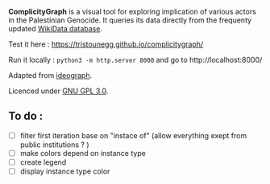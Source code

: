 __ComplicityGraph__ is a visual tool for exploring implication of various actors in the Palestinian Genocide. It queries its data directly from the frequenty updated [WikiData database](https://www.wikidata.org/wiki/Q124086054). 

Test it here : https://tristounegg.github.io/complicitygraph/

Run it locally : `python3 -m http.server 8000` and go to http://localhost:8000/

Adapted from [ideograph](https://ourednik.info/ideograph).

Licenced under [GNU GPL 3.0](https://www.gnu.org/licenses/gpl-3.0.html).

## To do : 
- [ ]  filter first iteration base on "instace of" (allow everything exept from public institutions ? )
- [ ]  make colors depend on instance type 
- [ ]  create legend 
  - [ ]  display instance type color